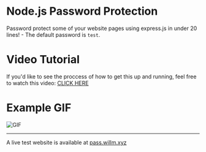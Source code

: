 # Node.js Password Protection
Password protect some of your website pages using express.js in under 20 lines! - The default password is `test`.

Video Tutorial
==================
If you'd like to see the proccess of how to get this up and running, feel free to watch this video: [CLICK HERE](https://youtu.be/-EICFla-5Uc)

Example GIF
==================
![GIF](https://i.imgur.com/vnqJwte.gif)
___
A live test website is available at [pass.willm.xyz](https://pass.willm.xyz)
